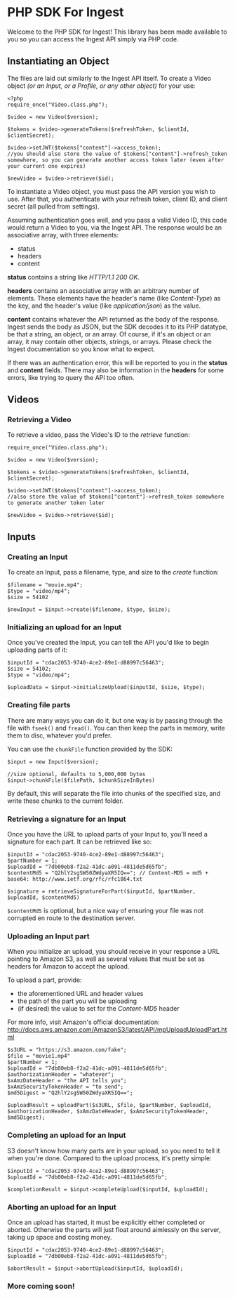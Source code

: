 # PHP SDK For Ingest

Welcome to the PHP SDK for Ingest! This library has been made available to you so you can access the Ingest API simply via PHP code.

## Instantiating an Object

The files are laid out similarly to the Ingest API itself. To create a Video object *(or an Input, or a Profile, or any other object)* for your use:

```
<?php
require_once("Video.class.php");

$video = new Video($version);

$tokens = $video->generateTokens($refreshToken, $clientId, $clientSecret);

$video->setJWT($tokens["content"]->access_token);
//you should also store the value of $tokens["content"]->refresh_token somewhere, so you can generate another access token later (even after your current one expires)

$newVideo = $video->retrieve($id);
```

To instantiate a Video object, you must pass the API version you wish to use. After that, you authenticate with your refresh token, client ID, and client secret (all pulled from settings).

Assuming authentication goes well, and you pass a valid Video ID, this code would return a Video to you, via the Ingest API. The response would be an associative array, with three elements:

* status
* headers
* content

**status** contains a string like *HTTP/1.1 200 OK*.

**headers** contains an associative array with an arbitrary number of elements. These elements have the header's name (like *Content-Type*) as the key, and the header's value (like *application/json*) as the value.

**content** contains whatever the API returned as the body of the response. Ingest sends the body as JSON, but the SDK decodes it to its PHP datatype, be that a string, an object, or an array. Of course, if it's an object or an array, it may contain other objects, strings, or arrays. Please check the Ingest documentation so you know what to expect.

If there was an authentication error, this will be reported to you in the **status** and **content** fields. There may also be information in the **headers** for some errors, like trying to query the API too often.

## Videos

### Retrieving a Video

To retrieve a video, pass the Video's ID to the *retrieve* function:

```<?php
require_once("Video.class.php");

$video = new Video($version);

$tokens = $video->generateTokens($refreshToken, $clientId, $clientSecret);

$video->setJWT($tokens["content"]->access_token);
//also store the value of $tokens["content"]->refresh_token somewhere to generate another token later

$newVideo = $video->retrieve($id);
```

## Inputs

### Creating an Input

To create an Input, pass a filename, type, and size to the *create* function:

```
$filename = "movie.mp4";
$type = "video/mp4";
$size = 54102

$newInput = $input->create($filename, $type, $size);
```

### Initializing an upload for an Input

Once you've created the Input, you can tell the API you'd like to begin uploading parts of it:

```
$inputId = "cdac2053-9740-4ce2-89e1-d88997c56463";
$size = 54102;
$type = "video/mp4";

$uploadData = $input->initializeUpload($inputId, $size, $type);
```

### Creating file parts

There are many ways you can do it, but one way is by passing through the file with `fseek()` and `fread()`. You can then keep the parts in memory, write them to disc, whatever you'd prefer.

You can use the `chunkFile` function provided by the SDK:

```
$input = new Input($version);

//size optional, defaults to 5,000,000 bytes
$input->chunkFile($filePath, $chunkSizeInBytes)
```

By default, this will separate the file into chunks of the specified size, and write these chunks to the current folder.

### Retrieving a signature for an Input

Once you have the URL to upload parts of your Input to, you'll need a signature for each part. It can be retrieved like so:

```
$inputId = "cdac2053-9740-4ce2-89e1-d88997c56463";
$partNumber = 1;
$uploadId = "7db00eb8-f2a2-41dc-a091-4811de5d65fb";
$contentMd5 = "Q2hlY2sgSW50ZWdyaXR5IQ=="; // Content-MD5 = md5 + base64: http://www.ietf.org/rfc/rfc1864.txt

$signature = retrieveSignatureForPart($inputId, $partNumber, $uploadId, $contentMd5)
```

`$contentMd5` is optional, but a nice way of ensuring your file was not corrupted en route to the destination server.

### Uploading an Input part

When you initialize an upload, you should receive in your response a URL pointing to Amazon S3, as well as several values that must be set as headers for Amazon to accept the upload.

To upload a part, provide:
* the aforementioned URL and header values
* the path of the part you will be uploading
* (if desired) the value to set for the *Content-MD5* header

For more info, visit Amazon's official documentation: http://docs.aws.amazon.com/AmazonS3/latest/API/mpUploadUploadPart.html

```
$s3URL = "https://s3.amazon.com/fake";
$file = "movie1.mp4"
$partNumber = 1;
$uploadId = "7db00eb8-f2a2-41dc-a091-4811de5d65fb";
$authorizationHeader = "whatever";
$xAmzDateHeader = "the API tells you";
$xAmzSecurityTokenHeader = "to send";
$md5Digest = "Q2hlY2sgSW50ZWdyaXR5IQ==";

$uploadResult = uploadPart($s3URL, $file, $partNumber, $uploadId, $authorizationHeader, $xAmzDateHeader, $xAmzSecurityTokenHeader, $md5Digest);
```

### Completing an upload for an Input

S3 doesn't know how many parts are in your upload, so you need to tell it when you're done. Compared to the upload process, it's pretty simple:

```
$inputId = "cdac2053-9740-4ce2-89e1-d88997c56463";
$uploadId = "7db00eb8-f2a2-41dc-a091-4811de5d65fb";

$completionResult = $input->completeUpload($inputId, $uploadId);
```

### Aborting an upload for an Input

Once an upload has started, it must be explicitly either completed or aborted. Otherwise the parts will just float around aimlessly on the server, taking up space and costing money.

```
$inputId = "cdac2053-9740-4ce2-89e1-d88997c56463";
$uploadId = "7db00eb8-f2a2-41dc-a091-4811de5d65fb";

$abortResult = $input->abortUpload($inputId, $uploadId);
```

### More coming soon!
